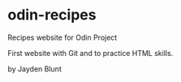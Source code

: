 # odin-recipes
Recipes website for Odin Project

First website with Git and to practice HTML skills.

by Jayden Blunt